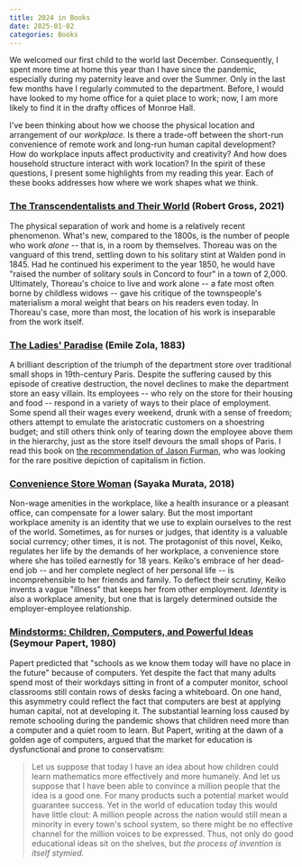 ```yaml
---
title: 2024 in Books
date: 2025-01-02
categories: Books
---
```


We welcomed our first child to the world last December. Consequently, I spent more time at home this year than I have since the pandemic, especially during my paternity leave and over the Summer. Only in the last few months have I regularly commuted to the department. Before, I would have looked to my home office for a quiet place to work; now, I am more likely to find it in the drafty offices of Monroe Hall.

I've been thinking about how we choose the physical location and arrangement of our *workplace*. Is there a trade-off between the short-run convenience of remote work and long-run human capital development? How do workplace inputs affect productivity and creativity? And how does household structure interact with work location? In the spirit of these questions, I present some highlights from my reading this year. Each of these books addresses how where we work shapes what we think.

### [The Transcendentalists and Their World](https://www.amazon.com/Transcendentalists-Their-World-Robert-Gross/dp/0374279322) (Robert Gross, 2021)

The physical separation of work and home is a relatively recent phenomenon. What's new, compared to the 1800s, is the number of people who work *alone* -- that is, in a room by themselves. Thoreau was on the vanguard of this trend, settling down to his solitary stint at Walden pond in 1845. Had he continued his experiment to the year 1850, he would have "raised the number of solitary souls in Concord to four" in a town of 2,000. Ultimately, Thoreau's choice to live and work alone -- a fate most often borne by childless widows -- gave his critique of the townspeople's materialism a moral weight that bears on his readers even today. In Thoreau's case, more than most, the location of his work is inseparable from the work itself.

### [The Ladies' Paradise](https://gutenberg.org/ebooks/54726) (Emile Zola, 1883)

A brilliant description of the triumph of the department store over traditional small shops in 19th-century Paris. Despite the suffering caused by this episode of creative destruction, the novel declines to make the department store an easy villain. Its employees -- who rely on the store for their housing and food -- respond in a variety of ways to their place of employment. Some spend all their wages every weekend, drunk with a sense of freedom; others attempt to emulate the aristocratic customers on a shoestring budget; and still others think only of tearing down the employee above them in the hierarchy, just as the store itself devours the small shops of Paris. I read this book on [the recommendation of Jason Furman](https://www.goodreads.com/review/show/6497195146), who was looking for the rare positive depiction of capitalism in fiction.

### [Convenience Store Woman](https://www.amazon.com/Convenience-Store-Woman-Sayaka-Murata/dp/0802128254) (Sayaka Murata, 2018)

Non-wage amenities in the workplace, like a health insurance or a pleasant office, can compensate for a lower salary. But the most important workplace amenity is an identity that we use to explain ourselves to the rest of the world. Sometimes, as for nurses or judges, that identity is a valuable social currency; other times, it is not. The protagonist of this novel, Keiko, regulates her life by the demands of her workplace, a convenience store where she has toiled earnestly for 18 years. Keiko's embrace of her dead-end job -- and her complete neglect of her personal life -- is incomprehensible to her friends and family. To deflect their scrutiny, Keiko invents a vague "illness" that keeps her from other employment. *Identity* is also a workplace amenity, but one that is largely determined outside the employer-employee relationship.

### [Mindstorms: Children, Computers, and Powerful Ideas](https://www.amazon.com/Mindstorms-Children-Computers-Powerful-Ideas/dp/1541675126) (Seymour Papert, 1980)

Papert predicted that "schools as we know them today will have no place in the future" because of computers. Yet despite the fact that many adults spend most of their workdays sitting in front of a computer monitor, school classrooms still contain rows of desks facing a whiteboard. On one hand, this asymmetry could reflect the fact that computers are best at applying human capital, not at developing it. The substantial learning loss caused by remote schooling during the pandemic shows that children need more than a computer and a quiet room to learn. But Papert, writing at the dawn of a golden age of computers, argued that the market for education is dysfunctional and prone to conservatism:

> Let us suppose that today I have an idea about how children could learn mathematics more effectively and more humanely. And let us suppose that I have been able to convince a million people that the idea is a good one. For many products such a potential market would guarantee success. Yet in the world of education today this would have little clout: A million people across the nation would still mean a minority in every town's school system, so there might be no effective channel for the million voices to be expressed. Thus, not only do good educational ideas sit on the shelves, but *the process of invention is itself stymied.*